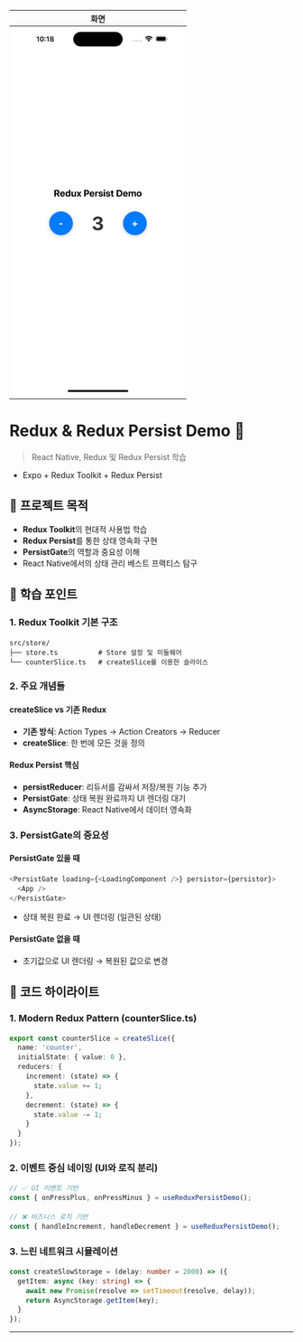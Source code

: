 |화면|
|-|
|<img src="./images/redux-persist-1.png" width=300 /> |



# Redux & Redux Persist Demo 📱

> React Native, Redux 및 Redux Persist 학습
- Expo + Redux Toolkit + Redux Persist

## 🎯 프로젝트 목적

- **Redux Toolkit**의 현대적 사용법 학습
- **Redux Persist**를 통한 상태 영속화 구현
- **PersistGate**의 역할과 중요성 이해
- React Native에서의 상태 관리 베스트 프랙티스 탐구

## 📖 학습 포인트

### 1. Redux Toolkit 기본 구조
```
src/store/
├── store.ts          # Store 설정 및 미들웨어
└── counterSlice.ts   # createSlice를 이용한 슬라이스
```

### 2. 주요 개념들

#### createSlice vs 기존 Redux
- **기존 방식**: Action Types → Action Creators → Reducer
- **createSlice**: 한 번에 모든 것을 정의

#### Redux Persist 핵심
- **persistReducer**: 리듀서를 감싸서 저장/복원 기능 추가
- **PersistGate**: 상태 복원 완료까지 UI 렌더링 대기
- **AsyncStorage**: React Native에서 데이터 영속화

### 3. PersistGate의 중요성

#### PersistGate 있을 때
```typescript
<PersistGate loading={<LoadingComponent />} persistor={persistor}>
  <App />
</PersistGate>
```
- 상태 복원 완료 → UI 렌더링 (일관된 상태)

#### PersistGate 없을 때
- 초기값으로 UI 렌더링 → 복원된 값으로 변경

## 🔧 코드 하이라이트

### 1. Modern Redux Pattern (counterSlice.ts)
```typescript
export const counterSlice = createSlice({
  name: 'counter',
  initialState: { value: 0 },
  reducers: {
    increment: (state) => {
      state.value += 1;
    },
    decrement: (state) => {
      state.value -= 1;
    }
  }
});
```

### 2. 이벤트 중심 네이밍 (UI와 로직 분리)
```typescript
// ✅ UI 이벤트 기반
const { onPressPlus, onPressMinus } = useReduxPersistDemo();

// ❌ 비즈니스 로직 기반  
const { handleIncrement, handleDecrement } = useReduxPersistDemo();
```

### 3. 느린 네트워크 시뮬레이션
```typescript
const createSlowStorage = (delay: number = 2000) => ({
  getItem: async (key: string) => {
    await new Promise(resolve => setTimeout(resolve, delay));
    return AsyncStorage.getItem(key);
  }
});
```
---
